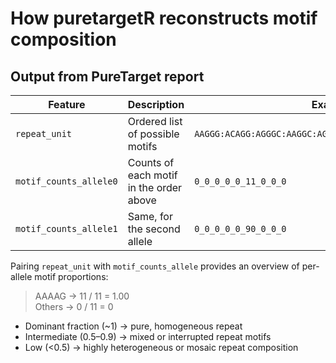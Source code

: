 # How puretargetR reconstructs motif composition

## Output from PureTarget report
| Feature                | Description                             | Example                                                  |
| ---------------------- | --------------------------------------- | -------------------------------------------------------- |
| `repeat_unit`          | Ordered list of possible motifs         | `AAGGG:ACAGG:AGGGC:AAGGC:AGAGG:AAAAG:AAAGG:AAGAG:AAAGGG` |
| `motif_counts_allele0` | Counts of each motif in the order above | `0_0_0_0_0_11_0_0_0`                                     |
| `motif_counts_allele1` | Same, for the second allele             | `0_0_0_0_0_90_0_0_0`                                     |

Pairing `repeat_unit` with `motif_counts_allele` provides an overview of per-allele motif proportions:
> AAAAG → 11 / 11 = 1.00 \
> Others → 0 / 11 = 0

- Dominant fraction (~1) → pure, homogeneous repeat 
- Intermediate (0.5–0.9) → mixed or interrupted repeat motifs
- Low (<0.5) → highly heterogeneous or mosaic repeat composition

